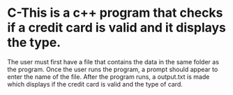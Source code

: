 # C-This is a c++ program that checks if a credit card is valid and it displays the type. 
The user must first have a file that contains the data in the same folder as the program.
Once the user runs the program, a prompt should appear to enter the name of the file.
After the program runs, a output.txt is made which displays if the credit card is valid and the type of card. 
